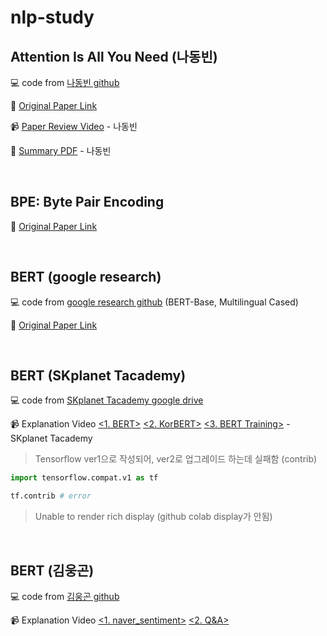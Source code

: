 # nlp-study

## Attention Is All You Need (나동빈)

💻 code from [나동빈 github](https://github.com/ndb796/Deep-Learning-Paper-Review-and-Practice/blob/master/code_practices/Attention_is_All_You_Need_Tutorial_(German_English).ipynb)

📄 [Original Paper Link](https://arxiv.org/abs/1706.03762)

📹 [Paper Review Video](https://www.youtube.com/watch?v=AA621UofTUA&ab_channel=%EB%8F%99%EB%B9%88%EB%82%98) - 나동빈

📝 [Summary PDF](https://github.com/ndb796/Deep-Learning-Paper-Review-and-Practice/blob/master/lecture_notes/Transformer.pdf) - 나동빈

<br>

## BPE: Byte Pair Encoding

📄 [Original Paper Link](https://arxiv.org/abs/1508.07909)

<br>

## BERT (google research)

💻 code from [google research github](https://github.com/google-research/bert) (BERT-Base, Multilingual Cased)

📄 [Original Paper Link](https://arxiv.org/abs/1810.04805)

<br>

## BERT (SKplanet Tacademy)

💻 code from [SKplanet Tacademy google drive](https://drive.google.com/drive/folders/1QQphR2tmk5g6BheZKZ5q8WhX5yixV8xZ)

📹 Explanation Video [<1. BERT>](https://www.youtube.com/watch?v=riGc8z3YIgQ&t=2s&ab_channel=SKplanetTacademy) 
[<2. KorBERT>](https://www.youtube.com/watch?v=PzvKDpQgNzc&ab_channel=SKplanetTacademy) 
[<3. BERT Training>](https://www.youtube.com/watch?v=S42vDzJExIA&t=368s&ab_channel=SKplanetTacademy) - SKplanet Tacademy

> Tensorflow ver1으로 작성되어, ver2로 업그레이드 하는데 실패함 (contrib)

```python
import tensorflow.compat.v1 as tf

tf.contrib # error
```

> Unable to render rich display (github colab display가 안됨)
> 
<br>

## BERT (김웅곤)

💻 code from [김웅곤 github](https://github.com/kimwoonggon/publicservant_AI)

📹 Explanation Video [<1. naver_sentiment>](https://www.youtube.com/watch?v=OOfCI8R0jr8&ab_channel=%EA%B9%80%EC%9B%85%EA%B3%A4) 
[<2. Q&A>](https://www.youtube.com/watch?v=LuApA264Wbs&ab_channel=%EA%B9%80%EC%9B%85%EA%B3%A4)
